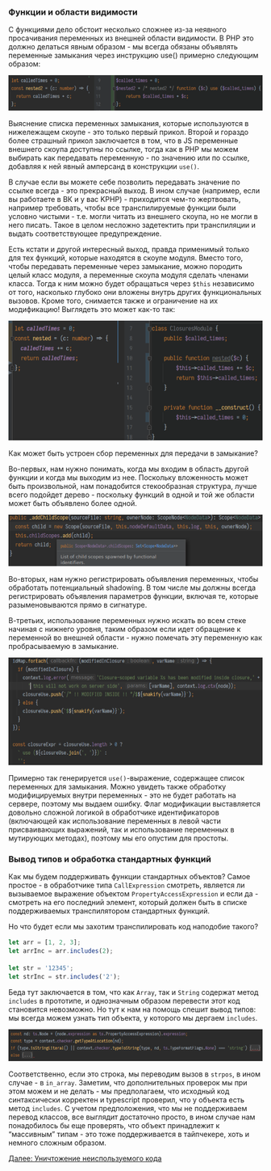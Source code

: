 ### Функции и области видимости

С функциями дело обстоит несколько сложнее из-за неявного просачивания переменных из 
внешней области видимости. В PHP это должно делаться явным образом - мы всегда обязаны
объявлять переменные замыкания через инструкцию use() примерно следующим образом:

![./func-example.png](func-example.png)

Выяснение списка переменных замыкания, которые используются в нижележащем скоупе - 
это только первый прикол. Второй и гораздо более страшный прикол заключается в том,
что в JS переменные внешнего скоупа доступны по ссылке, тогда как в PHP мы можем
выбирать как передавать переменную - по значению или по ссылке, добавляя к ней
явный амперсанд в конструкции `use()`.

В случае если вы можете себе позволить передавать значение по ссылке всегда - это
прекрасный выход. В ином случае (например, если вы работаете в ВК и у вас KPHP) -
приходится чем-то жертвовать, например требовать, чтобы все транспилируемые функции
были условно чистыми - т.е. могли читать из внешнего скоупа, но не могли в него писать.
Такое в целом несложно задетектить при транспиляции и выдать соответствующее 
предупреждение.

Есть кстати и другой интересный выход, правда применимый только для тех функций, 
которые находятся в скоупе модуля. Вместо того, чтобы передавать переменные через
замыкание, можно породить целый класс модуля, а переменные скоупа модуля сделать
членами класса. Тогда к ним можно будет обращаться через `$this` независимо от того,
насколько глубоко они вложены внутрь других функциональных вызовов. Кроме того,
снимается также и ограничение на их модификацию! Выглядеть это может как-то так:

![./nested-func-example.png](nested-func-example.png)

Как может быть устроен сбор переменных для передачи в замыкание?

Во-первых, нам нужно понимать, когда мы входим в область другой функции и когда мы
выходим из нее. Поскольку вложенность может быть произвольной, нам понадобится
стекообразная структура, лучше всего подойдет дерево - поскольку функций в одной и 
той же области может быть объявлено более одной.

![./child-scope.png](child-scope.png)

Во-вторых, нам нужно регистрировать объявления переменных, чтобы обработать 
потенциальный shadowing. В том числе мы должны всегда регистрировать объявления 
параметров функции, включая те, которые разыменовываются прямо в сигнатуре.

В-третьих, использование переменных нужно искать во всем стеке начиная с нижнего 
уровня, таким образом если идет обращение к переменной во внешней области - нужно
помечать эту переменную как пробрасываемую в замыкание.

![./closure-example.png](closure-example.png)

Примерно так генерируется `use()`-выражение, содержащее список переменных для замыкания.
Можно увидеть также обработку модифицируемых внутри переменных - это не будет работать
на сервере, поэтому мы выдаем ошибку. Флаг модификации выставляется довольно сложной
логикой в обработчике идентификаторов (включающей как использование переменных в левой
части присваивающих выражений, так и использование переменных в мутирующих методах), 
поэтому мы его опустим для простоты.

### Вывод типов и обработка стандартных функций

Как мы будем поддерживать функции стандартных объектов? Самое простое - в обработчике
типа `CallExpression` смотреть, является ли вызываемое выражение объектом
`PropertyAccessExpression` и если да - смотреть на его последний элемент, который
должен быть в списке поддерживаемых транспилятором стандартных функций.

Но что будет если мы захотим транспилировать код наподобие такого?

```typescript
let arr = [1, 2, 3];
let arrInc = arr.includes(2);

let str = '12345';
let strInc = str.includes('2');
```

Беда тут заключается в том, что как `Array`, так и `String` содержат метод `includes`
в прототипе, и однозначным образом перевести этот код становится невозможно. Но тут
к нам на помощь спешит вывод типов: мы всегда можем узнать тип объекта, у которого
мы дергаем `includes`.

![./example-type-inference.png](example-type-inference.png)

Соответственно, если это строка, мы переводим вызов в `strpos`, в ином случае - 
в `in_array`. Заметим, что дополнительных проверок мы при этом можем и не делать - 
мы предполагаем, что исходный код синтаксически корректен и typescript проверил,
что у объекта есть метод `includes`. С учетом предположения, что мы не поддерживаем
перевод классов, все выглядит достаточно просто, в ином случае нам понадобилось бы 
еще проверять, что объект принадлежит к “массивным” типам - это тоже поддерживается
в тайпчекере, хоть и немного сложным образом.

[Далее: Уничтожение неиспользуемого кода](unused-code-elimination.md)
